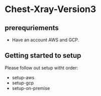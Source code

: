 # Chest-Xray-Version3
## prerequriements
- Have an account AWS and GCP.
## Getting started to setup
Please follow out setup witht order:
- setup-aws
- setup-gcp
- setup-on-premise